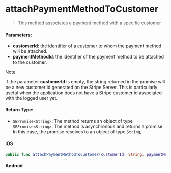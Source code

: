 # attachPaymentMethodToCustomer

> This method associates a payment method with a specific customer

#### Parameters:

* **customerId**: the identifier of a customer to whom the payment method will be attached.
* **paymentMethodId**: the identifier of the payment method to be attached to the customer.

> [!NOTE]
> if the parameter **customerId** is empty, the string returned in the promise will be a new customer id generated on the Stripe Server. This is particularly useful when the application does not have a Stripe customer id associated with the logged user yet.


#### Return Type:

* ```SBPromise<String>```: The method returns an object of type ```SBPromise<String>```. The method is asynchronous and returns a promise. In this case, the promise resolves to an object of type ```String```, 
<!-- tabs:start -->

#### **iOS**

```swift
public func attachPaymentMethodToCustomer(customerId: String, paymentMethodId: String) -> SBPromise<String>
```

#### **Android**

```kotlin
```

<!-- tabs:end -->
